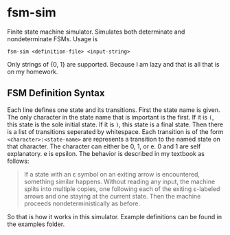 # fsm-sim
Finite state machine simulator. Simulates both determinate and nondeterminate FSMs. Usage is
```
fsm-sim <definition-file> <input-string>
```
Only strings of {0, 1} are supported. Because I am lazy and that is all that is on my homework.

## FSM Definition Syntax
Each line defines one state and its transitions. First the state name is given. The only character in the state name that is important is
the first. If it is `(`, this state is the sole initial state. If it is `)`, this state is a final state. Then there is a list of transitions seperated by whitespace.
Each transition is of the form `<character>:<state-name>` are represents a transition to the named state on that character. The character
can either be 0, 1, or e. 0 and 1 are self explanatory. e is epsilon. The behavior is described in my textbook as follows:

>If a state with an ε symbol on an exiting arrow is encountered, something
>similar happens. Without reading any input, the machine splits into multiple
>copies, one following each of the exiting ε-labeled arrows and one staying at the
>current state. Then the machine proceeds nondeterministically as before.

So that is how it works in this simulator. Example definitions can be found in the examples folder.

